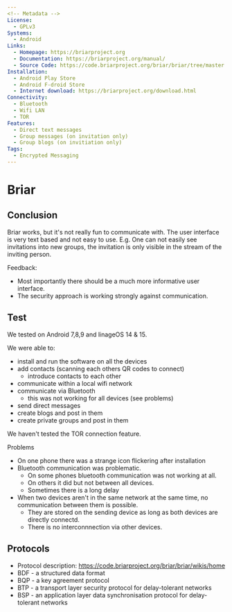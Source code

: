 ```yaml
---
<!-- Metadata -->
License: 
  - GPLv3
Systems: 
  - Android
Links:
  - Homepage: https://briarproject.org
  - Documentation: https://briarproject.org/manual/
  - Source Code: https://code.briarproject.org/briar/briar/tree/master
Installation:
  - Android Play Store
  - Android F-droid Store
  - Internet download: https://briarproject.org/download.html
Connectivity:
  - Bluetooth
  - Wifi LAN
  - TOR
Features:
  - Direct text messages
  - Group messages (on invitation only)
  - Group blogs (on invitiation only)
Tags:
  - Encrypted Messaging
---
```


<!-- Content -->
# Briar

## Conclusion

Briar works, but it's not really fun to communicate with. The user interface is very text based and not easy to use. E.g. One can not easily see invitations into new groups, the invitation is only visible in the stream of the inviting person.

Feedback:
* Most importantly there should be a much more informative user interface.
* The security approach is working strongly against communication.


## Test

We tested on Android 7,8,9 and linageOS 14 & 15.

We were able to:
* install and run the software on all the devices
* add contacts (scanning each others QR codes to connect)
  * introduce contacts to each other
* communicate within a local wifi network
* communicate via Bluetooth
  * this was not working for all devices (see problems)
* send direct messages
* create blogs and post in them
* create private groups and post in them


We haven't tested the TOR connection feature.

Problems

* On one phone there was a strange icon flickering after installation
* Bluetooth communication was problematic. 
  * On some phones bluetooth communication was not working at all.
  * On others it did but not between all devices.
  * Sometimes there is a long delay
* When two devices aren't in the same network at the same time, no communication between them is possible. 
  * They are stored on the sending device as long as both devices are directly connectd.
  * There is no interconnnection via other devices.


## Protocols

* Protocol description: https://code.briarproject.org/briar/briar/wikis/home
* BDF - a structured data format
* BQP - a key agreement protocol
* BTP - a transport layer security protocol for delay-tolerant networks
* BSP - an application layer data synchronisation protocol for delay-tolerant networks

